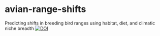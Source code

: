 # avian-range-shifts

Predicting shifts in breeding bird ranges using habitat, diet, and climatic niche breadth
[![DOI](https://zenodo.org/badge/337240430.svg)](https://zenodo.org/badge/latestdoi/337240430)
